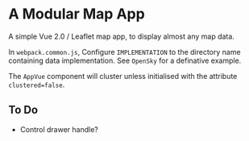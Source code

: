 # A Modular Map App

A simple Vue 2.0 / Leaflet map app, to display almost any map data.

In `webpack.common.js`, Configure `IMPLEMENTATION` to the directory name containing data implementation. See `OpenSky` for a definative example.

The `AppVue` component will cluster unless initialised with the attribute `clustered=false`.

## To Do

* Control drawer handle?